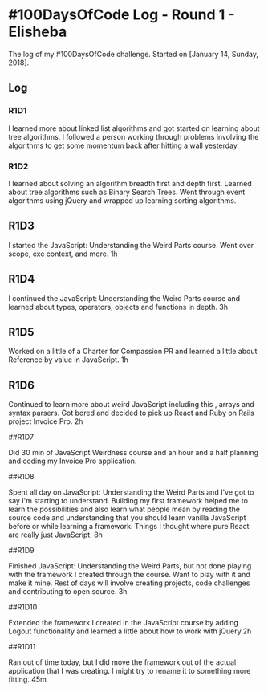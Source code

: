 # #100DaysOfCode Log - Round 1 - Elisheba

The log of my #100DaysOfCode challenge. Started on [January 14, Sunday, 2018].

## Log

### R1D1

I learned more about linked list algorithms and got started on learning about tree algorithms. I followed a person working through problems involving the algorithms to get some momentum back after hitting a wall yesterday.

### R1D2

I learned about solving an algorithm breadth first and depth first. Learned about tree algorithms such as Binary Search Trees. Went through event algorithms using jQuery and wrapped up learning sorting algorithms.

## R1D3

I started the JavaScript: Understanding the Weird Parts course. Went over scope, exe context, and more. 1h

## R1D4

I continued the JavaScript: Understanding the Weird Parts course and learned about types, operators, objects and functions in depth. 3h

## R1D5

Worked on a little of a Charter for Compassion PR and learned a little about Reference by value in JavaScript. 1h

## R1D6

Continued to learn more about weird JavaScript including this , arrays and syntax parsers. Got bored and decided to pick up React and Ruby on Rails project Invoice Pro. 2h

##R1D7

Did 30 min of JavaScript Weirdness course and an hour and a half planning and coding my Invoice Pro application.

##R1D8

Spent all day on JavaScript: Understanding the Weird Parts and I've got to say I'm starting to understand. Building my first framework helped me to learn the possibilities and also learn what people mean by reading the source code and understanding that you should learn vanilla JavaScript before or while learning a framework. Things I thought where pure React are really just JavaScript. 8h

##R1D9

Finished JavaScript: Understanding the Weird Parts, but not done playing with the framework I created through the course. Want to play with it and make it mine. Rest of days will involve creating projects, code challenges and contributing to open source. 3h

##R1D10

Extended the framework I created in the JavaScript course by adding Logout functionality and learned a little about how to work with jQuery.2h

##R1D11

Ran out of time today, but I did move the framework out of the actual application that I was creating. I might try to rename it to something more fitting. 45m
